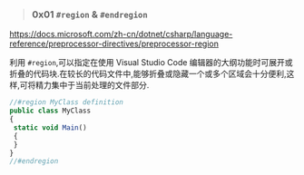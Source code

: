 > ### 0x01 `#region` & `#endregion`

https://docs.microsoft.com/zh-cn/dotnet/csharp/language-reference/preprocessor-directives/preprocessor-region

利用 `#region`,可以指定在使用 Visual Studio Code 编辑器的大纲功能时可展开或折叠的代码块.在较长的代码文件中,能够折叠或隐藏一个或多个区域会十分便利,这样,可将精力集中于当前处理的文件部分.

```ts
//#region MyClass definition
public class MyClass
{
 static void Main()
 {
 }
}
//#endregion
```
